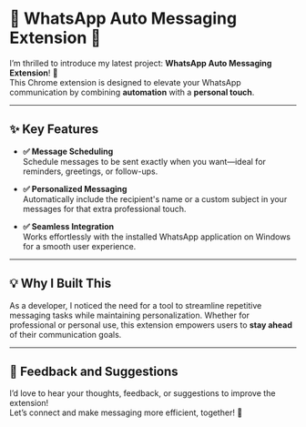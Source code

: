 # 🚀 WhatsApp Auto Messaging Extension 🚀

I’m thrilled to introduce my latest project: **WhatsApp Auto Messaging Extension**! 🎉  
This Chrome extension is designed to elevate your WhatsApp communication by combining **automation** with a **personal touch**. 

---

## ✨ Key Features

- **✅ Message Scheduling**  
  Schedule messages to be sent exactly when you want—ideal for reminders, greetings, or follow-ups.

- **✅ Personalized Messaging**  
  Automatically include the recipient's name or a custom subject in your messages for that extra professional touch.

- **✅ Seamless Integration**  
  Works effortlessly with the installed WhatsApp application on Windows for a smooth user experience.

---

## 💡 Why I Built This

As a developer, I noticed the need for a tool to streamline repetitive messaging tasks while maintaining personalization. Whether for professional or personal use, this extension empowers users to **stay ahead** of their communication goals. 

---


## 🌟 Feedback and Suggestions

I’d love to hear your thoughts, feedback, or suggestions to improve the extension!  
Let’s connect and make messaging more efficient, together! 💬
